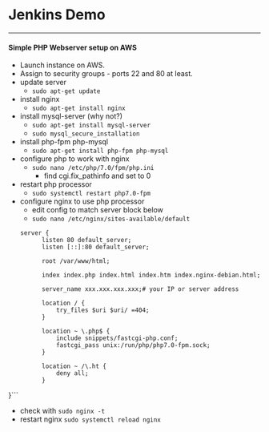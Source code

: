 # Jenkins Demo
-----
#### Simple PHP Webserver setup on AWS
* Launch instance on AWS.
* Assign to security groups - ports 22 and 80 at least.
* update server
  * ```sudo apt-get update```
* install nginx
  * ```sudo apt-get install nginx```
* install mysql-server (why not?)
  * ```sudo apt-get install mysql-server```
  * ```sudo mysql_secure_installation```
* install php-fpm php-mysql
  * ```sudo apt-get install php-fpm php-mysql```
* configure php to work with nginx
  * ```sudo nano /etc/php/7.0/fpm/php.ini```
    * find cgi.fix_pathinfo and set to 0
* restart php processor
  * ```sudo systemctl restart php7.0-fpm```
* configure nginx to use php processor
  * edit config to match server block below
  * ```sudo nano /etc/nginx/sites-available/default```
  ```
  server {
        listen 80 default_server;
        listen [::]:80 default_server;

        root /var/www/html;

        index index.php index.html index.htm index.nginx-debian.html;

        server_name xxx.xxx.xxx.xxx;# your IP or server address

        location / {
            try_files $uri $uri/ =404;
        }

        location ~ \.php$ {
            include snippets/fastcgi-php.conf;
            fastcgi_pass unix:/run/php/php7.0-fpm.sock;
        }

        location ~ /\.ht {
            deny all;
        }

}```
  * check with ```sudo nginx -t```
  * restart nginx ```sudo systemctl reload nginx```

